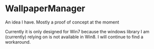 WallpaperManager
================

An idea I have. Mostly a proof of concept at the moment

Currently it is only designed for Win7 because the windows library I am (currently) relying on is not available in Win8. I will continue to find a workaround.

